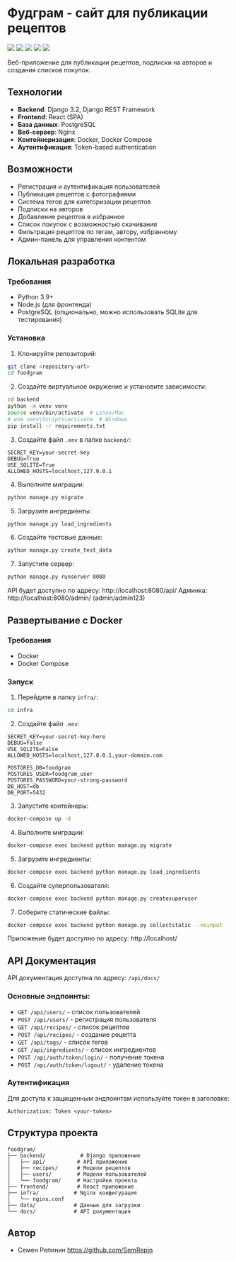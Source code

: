 # Фудграм - сайт для публикации рецептов
![](https://img.shields.io/badge/Python-3776AB?style=for-the-badge&logo=python&logoColor=white)
![](https://img.shields.io/badge/postgresql-4169e1?style=for-the-badge&logo=postgresql&logoColor=white)
![](https://img.shields.io/badge/Django-092E20?style=for-the-badge&logo=django&logoColor=green)
![](https://img.shields.io/badge/docker-257bd6?style=for-the-badge&logo=docker&logoColor=white)
![](https://img.shields.io/badge/node.js-339933?style=for-the-badge&logo=Node.js&logoColor=white)

Веб-приложение для публикации рецептов, подписки на авторов и создания списков покупок.

## Технологии

- **Backend**: Django 3.2, Django REST Framework
- **Frontend**: React (SPA)
- **База данных**: PostgreSQL
- **Веб-сервер**: Nginx
- **Контейнеризация**: Docker, Docker Compose
- **Аутентификация**: Token-based authentication

## Возможности

- Регистрация и аутентификация пользователей
- Публикация рецептов с фотографиями
- Система тегов для категоризации рецептов
- Подписки на авторов
- Добавление рецептов в избранное
- Список покупок с возможностью скачивания
- Фильтрация рецептов по тегам, автору, избранному
- Админ-панель для управления контентом

## Локальная разработка

### Требования

- Python 3.9+
- Node.js (для фронтенда)
- PostgreSQL (опционально, можно использовать SQLite для тестирования)

### Установка

1. Клонируйте репозиторий:
```bash
git clone <repository-url>
cd foodgram
```

2. Создайте виртуальное окружение и установите зависимости:
```bash
cd backend
python -m venv venv
source venv/bin/activate  # Linux/Mac
# или venv\Scripts\activate  # Windows
pip install -r requirements.txt
```

3. Создайте файл `.env` в папке `backend/`:
```
SECRET_KEY=your-secret-key
DEBUG=True
USE_SQLITE=True
ALLOWED_HOSTS=localhost,127.0.0.1
```

4. Выполните миграции:
```bash
python manage.py migrate
```

5. Загрузите ингредиенты:
```bash
python manage.py load_ingredients
```

6. Создайте тестовые данные:
```bash
python manage.py create_test_data
```

7. Запустите сервер:
```bash
python manage.py runserver 8080
```

API будет доступно по адресу: http://localhost:8080/api/
Админка: http://localhost:8080/admin/ (admin/admin123)

## Развертывание с Docker

### Требования

- Docker
- Docker Compose

### Запуск

1. Перейдите в папку `infra/`:
```bash
cd infra
```

2. Создайте файл `.env`:
```
SECRET_KEY=your-secret-key-here
DEBUG=False
USE_SQLITE=False
ALLOWED_HOSTS=localhost,127.0.0.1,your-domain.com

POSTGRES_DB=foodgram
POSTGRES_USER=foodgram_user
POSTGRES_PASSWORD=your-strong-password
DB_HOST=db
DB_PORT=5432
```

3. Запустите контейнеры:
```bash
docker-compose up -d
```

4. Выполните миграции:
```bash
docker-compose exec backend python manage.py migrate
```

5. Загрузите ингредиенты:
```bash
docker-compose exec backend python manage.py load_ingredients
```

6. Создайте суперпользователя:
```bash
docker-compose exec backend python manage.py createsuperuser
```

7. Соберите статические файлы:
```bash
docker-compose exec backend python manage.py collectstatic --noinput
```

Приложение будет доступно по адресу: http://localhost/

## API Документация

API документация доступна по адресу: `/api/docs/`

### Основные эндпоинты:

- `GET /api/users/` - список пользователей
- `POST /api/users/` - регистрация пользователя
- `GET /api/recipes/` - список рецептов
- `POST /api/recipes/` - создание рецепта
- `GET /api/tags/` - список тегов
- `GET /api/ingredients/` - список ингредиентов
- `POST /api/auth/token/login/` - получение токена
- `POST /api/auth/token/logout/` - удаление токена

### Аутентификация

Для доступа к защищенным эндпоинтам используйте токен в заголовке:
```
Authorization: Token <your-token>
```

## Структура проекта

```
foodgram/
├── backend/           # Django приложение
│   ├── api/          # API приложение
│   ├── recipes/      # Модели рецептов
│   ├── users/        # Модели пользователей
│   └── foodgram/     # Настройки проекта
├── frontend/         # React приложение
├── infra/           # Nginx конфигурация
│   └── nginx.conf
├── data/            # Данные для загрузки
└── docs/            # API документация
```

## Автор

* Семен Репинин https://github.com/SemRepin
